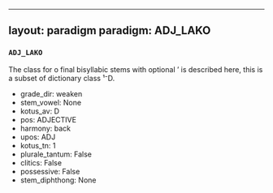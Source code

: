 
---
layout: paradigm
paradigm: ADJ_LAKO
---
### ` ADJ_LAKO `

The class for o final bisyllabic stems with optional ’ is described here, this is a subset of dictionary class ¹⁻D. 
* grade_dir: weaken
* stem_vowel: None
* kotus_av: D
* pos: ADJECTIVE
* harmony: back
* upos: ADJ
* kotus_tn: 1
* plurale_tantum: False
* clitics: False
* possessive: False
* stem_diphthong: None
